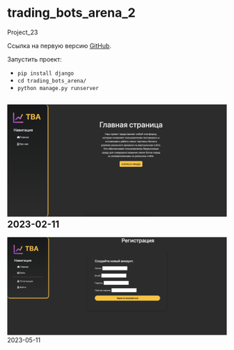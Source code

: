 # trading_bots_arena_2
Project_23

Ссылка на первую версию [GitHub](https://github.com/ska-19/trading_bots_arena).

Запустить проект:
*  `pip install django`
*  `cd trading_bots_arena/`
*  `python manage.py runserver` 


![2023-02-11.png](static%2Fmain%2Fimg%2F2023-02-11.png)
2023-02-11
----
![2023-05-11.png](static%2Fmain%2Fimg%2F2023-05-11.png)
2023-05-11